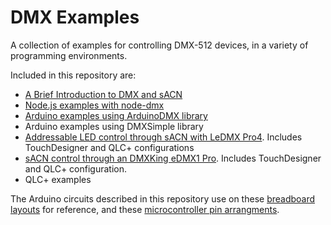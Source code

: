 # DMX Examples

A collection of examples for controlling DMX-512  devices, in a variety of programming environments.

Included in this repository are:

* [A Brief Introduction to DMX and sACN](dmx-intro.md)
* [Node.js examples with node-dmx](node-dmx.md)
* [Arduino examples using ArduinoDMX library](arduinodmx.md)
* Arduino examples using DMXSimple library
* [Addressable LED control through sACN with LeDMX Pro4](ledmx-pro4-control.md). Includes TouchDesigner and QLC+ configurations
* [sACN control through an DMXKing eDMX1 Pro](edmx-pro1-control.md). Includes TouchDesigner and QLC+ configuration.
* QLC+ examples

The Arduino circuits described in this repository use on these [breadboard layouts](https://itp.nyu.edu/physcomp/breadboard-layouts/) for reference, and these [microcontroller pin arrangments](https://itp.nyu.edu/physcomp/lessons/microcontrollers/microcontroller-pin-functions/).
